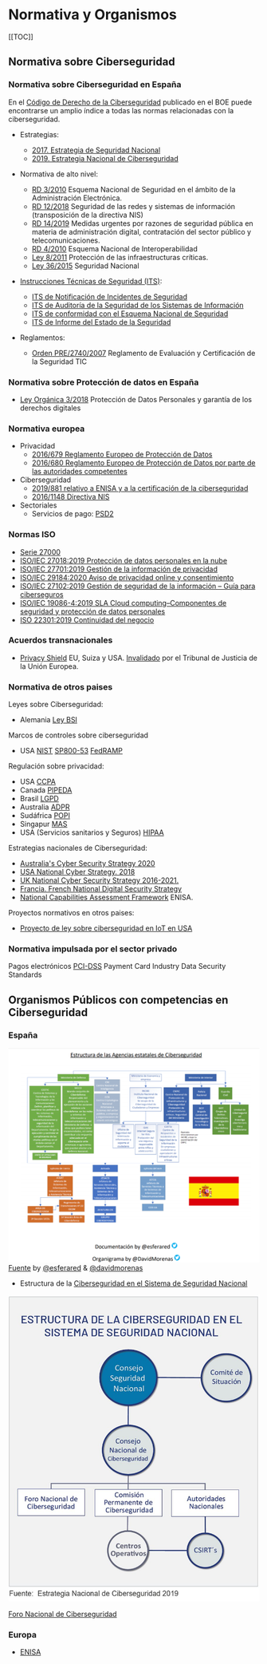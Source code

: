 # Normativa y Organismos

[[TOC]]

<!-- https://www.akamai.com/es/es/about/compliance/ -->

## Normativa sobre Ciberseguridad
### Normativa sobre Ciberseguridad en España
En el [Código de Derecho de la Ciberseguridad](https://www.boe.es/biblioteca_juridica/codigos/codigo.php?id=173&modo=1&nota=0&tab=2) publicado en el BOE puede encontrarse un amplio índice a todas las normas relacionadas con la ciberseguridad.

- Estrategias:
    - [2017. Estrategia de Seguridad Nacional](https://www.dsn.gob.es/estrategias-publicaciones/estrategias/estrategia-seguridad-nacional-2017)
    - [2019. Estrategia Nacional de Ciberseguridad](https://www.dsn.gob.es/documento/estrategia-nacional-ciberseguridad-2019)

- Normativa de alto nivel:
    - [RD 3/2010](https://www.boe.es/buscar/act.php?id=BOE-A-2010-1330) Esquema Nacional de Seguridad en el ámbito de la Administración Electrónica.
    - [RD 12/2018](https://www.boe.es/diario_boe/txt.php?id=BOE-A-2018-12257) Seguridad de las redes y sistemas de información (transposición de la directiva NIS)
    - [RD 14/2019](https://www.boe.es/buscar/act.php?id=BOE-A-2019-15790) Medidas urgentes por razones de seguridad pública en materia de administración digital, contratación del sector público y telecomunicaciones.
    - [RD 4/2010](https://www.boe.es/buscar/act.php?id=BOE-A-2010-1331) Esquema Nacional de Interoperabilidad
    - [Ley 8/2011](https://www.ccn-cert.cni.es/publico/InfraestructurasCriticaspublico/Ley82011-de28deabril-PIC.pdf) Protección
de las infraestructuras críticas.
    - [Ley 36/2015](https://www.boe.es/buscar/act.php?id=BOE-A-2015-10389) Seguridad Nacional

- [Instrucciones Técnicas de Seguridad (ITS)](https://administracionelectronica.gob.es/pae_Home/pae_Estrategias/pae_Seguridad_Inicio/Instrucciones-Tecnicas.html):
    - [ITS de Notificación de Incidentes de Seguridad](http://www.boe.es/diario_boe/txt.php?id=BOE-A-2018-5370)
    - [ITS de Auditoría de la Seguridad de los Sistemas de Información](https://www.boe.es/diario_boe/txt.php?id=BOE-A-2018-4573)
    - [ITS de conformidad con el Esquema Nacional de Seguridad](http://www.boe.es/diario_boe/txt.php?id=BOE-A-2016-10109)
    - [ITS de Informe del Estado de la Seguridad](http://www.boe.es/diario_boe/txt.php?id=BOE-A-2016-10108)

- Reglamentos:
    - [Orden PRE/2740/2007](https://www.boe.es/buscar/act.php?id=BOE-A-2007-16830) Reglamento de Evaluación y Certificación de la Seguridad TIC

### Normativa sobre Protección de datos en España
- [Ley Orgánica 3/2018](https://www.boe.es/buscar/act.php?id=BOE-A-2018-16673) Protección de Datos Personales y garantía de los derechos digitales

### Normativa europea
- Privacidad
    - [2016/679 Reglamento Europeo de Protección de Datos](https://www.boe.es/doue/2016/119/L00001-00088.pdf)
    - [2016/680 Reglamento Europeo de Protección de Datos por parte de las autoridades competentes](https://www.boe.es/doue/2016/119/L00089-00131.pdf)
- Ciberseguridad
    - [2019/881 relativo a ENISA y a la certificación de la ciberseguridad](https://eur-lex.europa.eu/legal-content/ES/TXT/?uri=CELEX%3A32019R0881)
    - [2016/1148 Directiva NIS](https://www.boe.es/doue/2016/194/L00001-00030.pdf)
- Sectoriales
    - Servicios de pago: [PSD2](https://ec.europa.eu/info/law/payment-services-psd-2-directive-eu-2015-2366_en)

### Normas ISO
- [Serie 27000](https://es.wikipedia.org/wiki/ISO/IEC_27000-series)
- [ISO/IEC 27018:2019 Protección de datos personales en la nube](https://www.iso.org/standard/76559.html)
- [ISO/IEC 27701:2019 Gestión de la información de privacidad](https://www.iso.org/standard/71670.html)
- [ISO/IEC 29184:2020 Aviso de privacidad online y consentimiento](https://www.iso.org/standard/70331.html)
- [ISO/IEC 27102:2019 Gestión de seguridad de la información – Guía para ciberseguros](https://www.iso.org/standard/72436.html)
- [ISO/IEC 19086-4:2019 SLA Cloud computing–Componentes de seguridad y protección de datos personales](https://www.iso.org/standard/68242.html)
- [ISO 22301:2019 Continuidad del negocio](https://www.iso.org/standard/75106.html)

### Acuerdos transnacionales
- [Privacy Shield](https://www.privacyshield.gov/welcome) EU, Suiza y USA. [Invalidado](https://curia.europa.eu/jcms/upload/docs/application/pdf/2020-07/cp200091es.pdf) por el Tribunal de Justicia de la Unión Europea.

### Normativa de otros paises
Leyes sobre Ciberseguridad:
* Alemania [Ley BSI](https://www.bsi.bund.de/EN/TheBSI/BSIAct/bsiact_node.html)

Marcos de controles sobre ciberseguridad
* USA [NIST](https://www.nist.gov/) [SP800-53](https://nvd.nist.gov/800-53) [FedRAMP](https://www.fedramp.gov/)

Regulación sobre privacidad:
* USA [CCPA](https://oag.ca.gov/privacy/ccpa)
* Canada [PIPEDA](https://www.priv.gc.ca/en/privacy-topics/privacy-laws-in-canada/the-personal-information-protection-and-electronic-documents-act-pipeda/)
* Brasil [LGPD](https://gdpr.eu/gdpr-vs-lgpd)
* Australia [ADPR](https://www.oaic.gov.au/privacy-law/privacy-act/)
* Sudáfrica [POPI](https://popia.co.za/)
* Singapur [MAS](https://www.mas.gov.sg/-/media/MAS/Regulations-and-Financial-Stability/Regulatory-and-Supervisory-Framework/Risk-Management/Outsourcing-Guidelines_Jul-2016-revised-on-5-Oct-2018.pdf)
* USA (Servicios sanitarios y Seguros) [HIPAA](https://aspe.hhs.gov/report/health-insurance-portability-and-accountability-act-1996)

Estrategias nacionales de Ciberseguridad:
- [Australia's Cyber Security Strategy 2020](https://www.homeaffairs.gov.au/cyber-security-subsite/files/cyber-security-strategy-2020.pdf)
- [USA National Cyber Strategy. 2018](https://www.whitehouse.gov/wp-content/uploads/2018/09/National-Cyber-Strategy.pdf)
- [UK National Cyber Security Strategy 2016-2021.](https://assets.publishing.service.gov.uk/government/uploads/system/uploads/attachment_data/file/567242/national_cyber_security_strategy_2016.pdf)
- [Francia. French National Digital Security Strategy](https://www.ssi.gouv.fr/uploads/2015/10/strategie_nationale_securite_numerique_en.pdf)
- [National Capabilities Assessment Framework](https://www.enisa.europa.eu/publications/national-capabilities-assessment-framework) ENISA.

Proyectos normativos en otros paises:
- [Proyecto de ley sobre ciberseguridad en IoT en USA](https://www.congress.gov/bill/116th-congress/senate-bill/734?q=%7B%22search%22%3A%5B%22Internet+of+Things)

### Normativa impulsada por el sector privado
Pagos electrónicos [PCI-DSS](https://es.pcisecuritystandards.org/pci_security/) Payment Card Industry Data Security Standards


## Organismos Públicos con competencias en Ciberseguridad
### España

<!-- ![IMG](./img/organismoscompetentes.jpg) -->
![IMG](./img/estructuraagencias.png)
 [Fuente](https://www.pabloyglesias.com/listado-agencias-ciberseguridad-espana/) by [@esferared](https://twitter.com/ESFERARED/status/1151418991073779713?s=20) & [@davidmorenas](https://twitter.com/davidmorenas)

* Estructura de la [Ciberseguridad en el Sistema de Seguridad Nacional](https://www.dsn.gob.es/es/sistema-seguridad-nacional/qu%C3%A9-es-seguridad-nacional/%C3%A1mbitos-seguridad-nacional/ciberseguridad) 

![IMG](./img/dsn.jpg)

[Foro Nacional de Ciberseguridad](https://foronacionalciberseguridad.es/)

### Europa
- [ENISA](https://www.enisa.europa.eu/)
